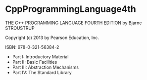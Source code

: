 # CppProgrammingLanguage4th
THE C++ PROGRAMMING LANGUAGE FOURTH EDITION by Bjarne STROUSTRUP

Copyright (c) 2013 by Pearson Education, Inc.

ISBN: 978-0-321-56384-2

- Part I:   Introductory Material
- Part II:  Basic Facilities
- Part III: Abstraction Mechanisms
- Part IV:  The Standard Library
